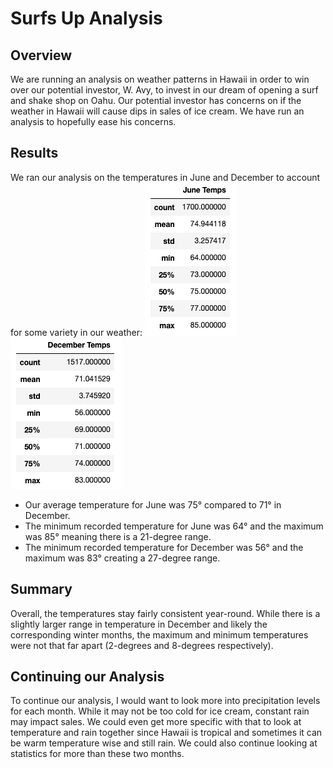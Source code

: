 # Surfs Up Analysis

## Overview 
We are running an analysis on weather patterns in Hawaii in order to win over our potential investor, W. Avy, to invest in our dream of opening a surf and shake shop on Oahu. Our potential investor has concerns on if the weather in Hawaii will cause dips in sales of ice cream. We have run an analysis to hopefully ease his concerns. 


## Results
We ran our analysis on the temperatures in June and December to account for some variety in our weather:
![June_temps](https://github.com/MeredithTracy/Surfs_Up_Analysis/blob/main/Resources/June_temps.png)
![December_temps](https://github.com/MeredithTracy/Surfs_Up_Analysis/blob/main/Resources/December_temps.png)


-	Our average temperature for June was 75° compared to 71° in December. 
-	The minimum recorded temperature for June was 64° and the maximum was 85° meaning there is a 21-degree range. 
-	The minimum recorded temperature for December was 56° and the maximum was 83° creating a 27-degree range. 


## Summary
Overall, the temperatures stay fairly consistent year-round. While there is a slightly larger range in temperature in December and likely the corresponding winter months, the maximum and minimum temperatures were not that far apart (2-degrees and 8-degrees respectively). 


## Continuing our Analysis
To continue our analysis, I would want to look more into precipitation levels for each month.  While it may not be too cold for ice cream, constant rain may impact sales. We could even get more specific with that to look at temperature and rain together since Hawaii is tropical and sometimes it can be warm temperature wise and still rain. We could also continue looking at statistics for more than these two months. 


